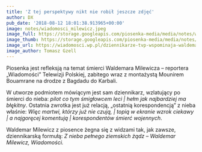 ```yaml
---
title: 'Z tej perspektywy nikt nie robił jeszcze zdjęć'
author: DX
pub_date: '2018-08-12 18:01:38.913965+00:00'
image: notes/wiadomosci_milewicz.jpeg
image_full: https://storage.googleapis.com/piosenka-media/media/notes/wiadomosci_milewicz.jpeg
image_thumb: https://storage.googleapis.com/piosenka-media/media/notes/wiadomosci_milewicz.jpeg.0x300_q85_upscale.jpg
image_url: https://wiadomosci.wp.pl/dziennikarze-tvp-wspominaja-waldemara-milewicza-6037491039556737a
image_author: Tomasz Gzell
---
```


Piosenka jest refleksją na temat śmierci Waldemara Milewicza – reportera „Wiadomości” Telewizji Polskiej, zabitego wraz z montażystą Mounirem Bouamrane na drodze z Bagdadu do Karbali.

W utworze podmiotem mówiącym jest sam dziennikarz, wzlatujący po śmierci do nieba: _pilot co tym śmigłowcem leci | hełm jak najbardziej ma błękitny_. Ostatnia zwrotka jest już relacją, „ostatnią korespondencją” z nieba właśnie: _Więc martwi, którzy już nie czują, | topią w ekranie wzrok ciekawy | a najgoręcej komentują | korespondentów śmierć wojennych_.

Waldemar Milewicz z piosence żegna się z widzami tak, jak zawsze, dziennikarską formułą: _Z nieba pełnego ziemskich żądz – Waldemar Milewicz, Wiadomości._